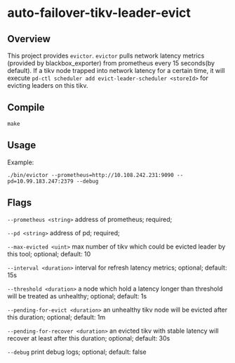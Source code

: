 # auto-failover-tikv-leader-evict

## Overview

This project provides `evictor`. `evictor` pulls network latency metrics (provided by blackbox_exporter) from prometheus every 15 seconds(by default). If a tikv node trapped into network latency for a certain time, it will execute `pd-ctl scheduler add evict-leader-scheduler <storeId>` for evicting leaders on this tikv.

## Compile

```shell 
make
```

## Usage

Example:  

```shell
./bin/evictor --prometheus=http://10.108.242.231:9090 --pd=10.99.183.247:2379 --debug
```

## Flags

`--prometheus <string>` address of prometheus; required;

`--pd <string>` address of pd; required;

`--max-evicted <uint>` max number of tikv which could be evicted leader by this tool; optional; default: 10

`--interval <duration>` interval for refresh latency metrics; optional; default: 15s

`--threshold <duration>` a node which hold a latency longer than threshold will be treated as unhealthy; optional; default: 1s

`--pending-for-evict <duration>` an unhealthy tikv node will be evicted after this duration; optional; default: 1m

`--pending-for-recover <duration>` an evicted tikv with stable latency will recover at least after this duration; optional; default: 30s

`--debug` print debug logs; optional; default: false
